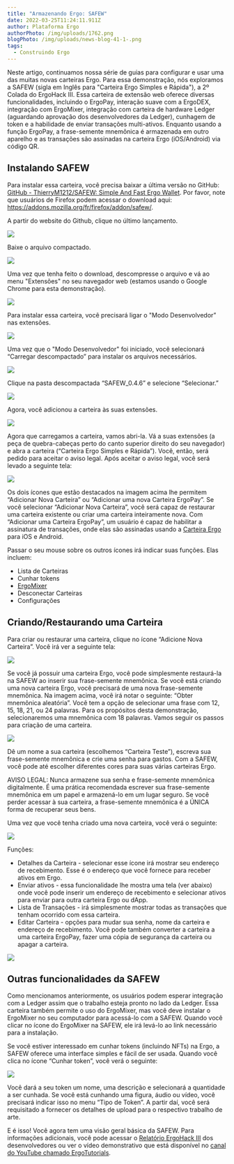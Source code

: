 ```yaml
---
title: "Armazenando Ergo: SAFEW"
date: 2022-03-25T11:24:11.911Z
author: Plataforma Ergo
authorPhoto: /img/uploads/1762.png
blogPhoto: /img/uploads/news-blog-41-1-.png
tags:
  - Construindo Ergo
---
```

Neste artigo, continuamos nossa série de guias para configurar e usar uma das muitas novas carteiras Ergo. Para essa demonstração, nós exploramos a SAFEW (sigla em Inglês para "Carteira Ergo Simples e Rápida"), a 2º Colada do ErgoHack III. Essa carteira de extensão web oferece diversas funcionalidades, incluindo o ErgoPay, interação suave com a ErgoDEX, integração com ErgoMixer, integração com carteira de hardware Ledger (aguardando aprovação dos desenvolvedores da Ledger), cunhagem de token e a habilidade de enviar transações multi-ativos. Enquanto usando a função ErgoPay, a frase-semente mnemônica é armazenada em outro aparelho e as transações são assinadas na carteira Ergo (iOS/Android) via código QR.

## Instalando SAFEW

Para instalar essa carteira, você precisa baixar a última versão no GitHub: [GitHub - ThierryM1212/SAFEW: Simple And Fast Ergo Wallet](https://github.com/ThierryM1212/SAFEW). Por favor, note que usuários de Firefox podem acessar o download aqui: <https://addons.mozilla.org/fr/firefox/addon/safew/>.

A partir do website do Github, clique no último lançamento.



![](https://lh5.googleusercontent.com/YN2Webshgn-5QiEXFE7XnrLIM2KcqCA6WdXo_zR_k3StuEB3dpvAnNBoovVFctBSc7miLO6rQ8JRYcNCrX0CQc6Xegj4Ujhi_dy4giBVOLhs0vIx6du3sQkOotQKCxrJc-735qXK)



Baixe o arquivo compactado.



![](https://lh5.googleusercontent.com/nxnU8tI0XzoD2zL8cu5x_KIff-yq97gB0m3YMMchZd9JLDofeVnv_DFow5EO-yeuaQLsLpCR6xgmYpO3KDpoXtePQeRFWwnV83y_5JLtJBUaJho_uwldn9wC2ZDS7b_oQ_WawVFH)



Uma vez que tenha feito o download, descompresse o arquivo e vá ao menu "Extensões" no seu navegador web (estamos usando o Google Chrome para esta demonstração).



![](https://lh5.googleusercontent.com/eDiqZpexbBCe4wRMRGaXkgjC3RgRMMRvLHJOUaTyqS60lkmMWKFOeepaV1lgjoE9eqU-YfqzB-VNLj95glG5uN-AZwSGBmMM_IoQWQ-FzK_38BFfdsLKAaYvPtc1V7kwzsRskMRu)



Para instalar essa carteira, você precisará ligar o "Modo Desenvolvedor” nas extensões.



![](https://lh5.googleusercontent.com/Bj2LCfIKxQR20kWkDF9R2wBR-DiVcuk4sNyY5FAtSIS2N5r21ItkMteKi1ifT2rRz9Wli9uiM0XtuuvCVP0Ax7xs4FlnFUr6BCd9skxmrQzez-tTxyUdogO74qAhPlRqKufeVYRI)



Uma vez que o "Modo Desenvolvedor" foi iniciado, você selecionará “Carregar descompactado” para instalar os arquivos necessários.



![](https://lh6.googleusercontent.com/10CPGAHtCTYT4Ho4QRSl6LUK-0ZUGcIHMF3IykAuuJ-v7Bo8z_FWtfE6CDh5esLWXSVWfWMpEleG590QwmJBzRAxrfsZowiUccqPTcI4jQiCX795bVwN1mdkqSc7Nj_EONQOnPZD)



Clique na pasta descompactada “SAFEW_0.4.6” e selecione “Selecionar.”

![](https://lh3.googleusercontent.com/qHWzxTdUymX0-neQz13ikorJzs70hCYuzp4vCC2nX6VHq65yNLvYi0FtIL7_nLUfF3De_T7Eykje_Qa2WyVlY5gdwVEMTX1g3OXPIEYBMKQ2gxmilYneKfrsv4FaWwI7Xw40iNmG)

Agora, você adicionou a carteira às suas extensões.



![](https://lh6.googleusercontent.com/tyF9dmTmU5fZwa4og8Iy5Z6hG8AOiXZc44L2Pvt2aC57ef4pUUrj87G5S5u0XI9tfr_pZV3dO51smBoWYF2fwbzRgThWuJoYcnf1woSbEm7Xd8BkVHPHLOQ0LVHm-vqMy3dtKO1R)



Agora que carregamos a carteira, vamos abri-la. Vá a suas extensões (a peça de quebra-cabeças perto do canto superior direito do seu navegador) e abra a carteira (“Carteira Ergo Simples e Rápida”). Você, então, será pedido para aceitar o aviso legal. Após aceitar o aviso legal, você será levado a seguinte tela:

![](https://lh6.googleusercontent.com/xblGgibN1LT69JCZYl0V0UI0q-UIgzGL5FegyCM6LExutFRHdfL-wLo0zUTL66cpOEuuuola2NHRomHyGVi4zfmTwsjOdjKFWolzPaaH_i_QWJibP_Da6mI3Y-I9B71qmzti6T3s)



Os dois ícones que estão destacados na imagem acima lhe permitem “Adicionar Nova Carteira” ou “Adicionar uma nova Carteira ErgoPay”. Se você selecionar “Adicionar Nova Carteira”, você será capaz de restaurar uma carteira existente ou criar uma carteira inteiramente nova. Com “Adicionar uma Carteira ErgoPay”, um usuário é capaz de habilitar a assinatura de transações, onde elas são assinadas usando a [Carteira Ergo ](https://ergoplatform.org/pt/mobile_wallets/) para iOS e Android.

Passar o seu mouse sobre os outros ícones irá indicar suas funções. Elas incluem:

* Lista de Carteiras
* Cunhar tokens
* [ErgoMixer](https://ergoplatform.org/pt/blog/2021-05-12-ergomixer/)
* Desconectar Carteiras
* Configurações

## Criando/Restaurando uma Carteira

Para criar ou restaurar uma carteira, clique no ícone “Adicione Nova Carteira”. Você irá ver a seguinte tela:

![](https://lh4.googleusercontent.com/9PGzOTN4CXRRpd6ze7wiroiGBr5id6gI2XDP2AlvJno5LDXZ9_lYCEYoUp1T4H9E4qFhjsmowMSsOR95ISknP21ugs3b3n2oB2sTjVHzQIkJjaX8eM4GtCjBjHUCPf1V7AqeDLzb)



Se você já possuir uma carteira Ergo, você pode simplesmente restaurá-la na SAFEW ao inserir sua frase-semente mnemônica. Se você está criando uma nova carteira Ergo, você precisará de uma nova frase-semente mnemônica. Na imagem acima, você irá notar o seguinte: “Obter mnemônica aleatória”. Você tem a opção de selecionar uma frase com 12, 15, 18, 21, ou 24 palavras. Para os propósitos desta demonstração, selecionaremos uma mnemônica com 18 palavras. Vamos seguir os passos para criação de uma carteira.



![](https://lh3.googleusercontent.com/bjKU9XwXuWFxnJODD12O87DW7L0tXDsaHK7lK5YxChudSZx6KkxvKoJUtjUgMLWf66l1khJW-7DabbWVgAS6nbqtEfHiRyt0RvLV6O-2z54ZYvdeMCZEAB1RVFonv-p64sTRgtMs)

Dê um nome a sua carteira (escolhemos “Carteira Teste”), escreva sua frase-semente mnemônica e crie uma senha para gastos. Com a SAFEW, você pode até escolher diferentes cores para suas várias carteiras Ergo.

AVISO LEGAL: Nunca armazene sua senha e frase-semente mnemônica digitalmente. É uma prática recomendada escrever sua frase-semente mnemônica em um papel e armazená-lo em um lugar seguro. Se você perder acessar à sua carteira, a frase-semente mnemônica é a ÚNICA forma de recuperar seus bens.

Uma vez que você tenha criado uma nova carteira, você verá o seguinte:



![](https://lh5.googleusercontent.com/_PAXrFEdbmGbbqqSny9iFIXPuGKj1cxublwI84PN2F5ABO0k7-Um43iWlzx3yuFHa57VgZgU4Ou-W8zUdHJI4TKB_CFEro9pFJDE7K2CR-lqVwZHpUjaWIXGZnGf7nCcrlrN295E)



Funções:

* Detalhes da Carteira - selecionar esse ícone irá mostrar seu endereço de recebimento. Esse é o endereço que você fornece para receber ativos em Ergo.
* Enviar ativos - essa funcionalidade lhe mostra uma tela (ver abaixo) onde você pode inserir um endereço de recebimento e selecionar ativos para enviar para outra carteira Ergo ou dApp. 
* Lista de Transações - irá simplesmente mostrar todas as transações que tenham ocorrido com essa carteira.
* Editar Carteira - opções para mudar sua senha, nome da carteira e endereço de recebimento. Você pode também converter a carteira a uma carteira ErgoPay, fazer uma cópia de segurança da carteira ou apagar a carteira.

![](https://lh3.googleusercontent.com/IQ_5iN7FUhW58WmUl4o1u7IuMjCbINwrl-cpyI6w2EC8Hb_EngKu4YbwGK-pnqPZsV6q1qkSiCZT_az7RAJIS1aBY-tkacT50dP3N5iu_soD50rJe190bSid4KnoUfIsesveT-Cj)



## Outras funcionalidades da SAFEW

Como mencionamos anteriormente, os usuários podem esperar integração com a Ledger assim que o trabalho esteja pronto no lado da Ledger. Essa carteira também permite o uso do ErgoMixer, mas você deve instalar o ErgoMixer no seu computador para acessá-lo com a SAFEW. Quando você clicar no ícone do ErgoMixer na SAFEW, ele irá levá-lo ao link necessário para a instalação.

Se você estiver interessado em cunhar tokens (incluindo NFTs) na Ergo, a SAFEW oferece uma interface simples e fácil de ser usada. Quando você clica no ícone “Cunhar token”, você verá o seguinte:



![](https://lh3.googleusercontent.com/kh3Ld5djyYOt3L__UOLp7b6wjznAiACINmDslQjEt99bTxgg5wVDemBB2tUbr0Zkvr58YEzcuXqmJSafXtkT4sgGxr-j98bO1g2uh23s7FuwwF0CdWR16aSQqgAvaN9UH6_gJb4g)


Você dará a seu token um nome, uma descrição e selecionará a quantidade a ser cunhada. Se você está cunhando uma figura, áudio ou vídeo, você precisará indicar isso no menu “Tipo de Token”. A partir daí, você será requisitado a fornecer os detalhes de upload para o respectivo trabalho de arte.

E é isso! Você agora tem uma visão geral básica da SAFEW. Para informações adicionais, você pode acessar o [Relatório ErgoHack III](https://docs.ergoplatform.com/events/pdf/SAFEW_ergohack3_report.pdf) dos desenvolvedores ou ver o vídeo demonstrativo que está disponível no [canal do YouTube chamado ErgoTutorials](https://www.youtube.com/watch?v=DFf-dDlCpzM).